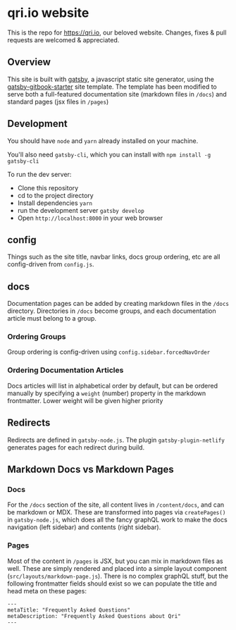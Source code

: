 # qri.io website

This is the repo for https://qri.io, our beloved website. Changes, fixes & pull requests are welcomed & appreciated.

## Overview

This site is built with [gatsby](https://www.gatsbyjs.org/), a javascript static site generator, using the [gatsby-gitbook-starter](https://www.gatsbyjs.org/starters/hasura/gatsby-gitbook-starter/) site template.  The template has been modified to serve both a full-featured documentation site (markdown files in `/docs`) and standard pages (jsx files in `/pages`)

## Development

You should have `node` and `yarn` already installed on your machine.

You'll also need `gatsby-cli`, which you can install with `npm install -g gatsby-cli`

To run the dev server:

- Clone this repository
- cd to the project directory
- Install dependencies `yarn`
- run the development server `gatsby develop`
- Open `http://localhost:8000` in your web browser

## config

Things such as the site title, navbar links, docs group ordering, etc are all config-driven from `config.js`.

## docs

Documentation pages can be added by creating markdown files in the `/docs` directory.  Directories in `/docs` become groups, and each documentation article must belong to a group.

### Ordering Groups

Group ordering is config-driven using `config.sidebar.forcedNavOrder`

### Ordering Documentation Articles

Docs articles will list in alphabetical order by default, but can be ordered manually by specifying a `weight` (number) property in the markdown frontmatter.  Lower weight will be given higher priority

## Redirects

Redirects are defined in `gatsby-node.js`.  The plugin `gatsby-plugin-netlify` generates pages for each redirect during build.

## Markdown Docs vs Markdown Pages

### Docs
For the `/docs` section of the site, all content lives in `/content/docs`, and can be markdown or MDX.  These are transformed into pages via `createPages()` in `gatsby-node.js`, which does all the fancy graphQL work to make the docs navigation (left sidebar) and contents (right sidebar).

### Pages
Most of the content in `/pages` is JSX, but you can mix in markdown files as well.  These are simply rendered and placed into a simple layout component (`src/layouts/markdown-page.js`).  There is no complex graphQL stuff, but the following frontmatter fields should exist so we can populate the title and head meta on these pages:

```
---
metaTitle: "Frequently Asked Questions"
metaDescription: "Frequently Asked Questions about Qri"
---
```

